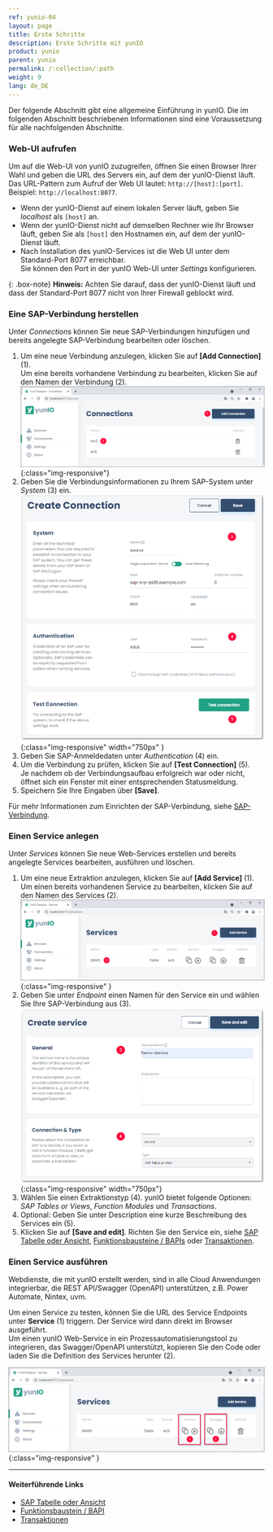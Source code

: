 ```yaml
---
ref: yunio-04
layout: page
title: Erste Schritte
description: Erste Schritte mit yunIO
product: yunio
parent: yunio
permalink: /:collection/:path
weight: 9
lang: de_DE
---
```


Der folgende Abschnitt gibt eine allgemeine Einführung in yunIO. 
Die im folgenden Abschnitt beschriebenen Informationen sind eine Voraussetzung für alle nachfolgenden Abschnitte.

### Web-UI aufrufen

Um auf die Web-UI von yunIO zuzugreifen, öffnen Sie einen Browser Ihrer Wahl und geben die URL des Servers ein, auf dem der yunIO-Dienst läuft.<br>
Das URL-Pattern zum Aufruf der Web UI lautet: `http://[host]:[port]`. Beispiel: `http://localhost:8077`.<br>
- Wenn der yunIO-Dienst auf einem lokalen Server läuft, geben Sie *localhost* als `[host]` an.
- Wenn der yunIO-Dienst nicht auf demselben Rechner wie Ihr Browser läuft, geben Sie als `[host]` den Hostnamen ein, auf dem der yunIO-Dienst läuft. <br>
- Nach Installation des yunIO-Services ist die Web UI unter dem Standard-Port 8077 erreichbar.<br>
Sie können den Port in der yunIO Web-UI unter *Settings* konfigurieren. <br>

{: .box-note}
**Hinweis:** Achten Sie darauf, dass der yunIO-Dienst läuft und dass der Standard-Port 8077 nicht von Ihrer Firewall geblockt wird.

### Eine SAP-Verbindung herstellen

Unter *Connections* können Sie neue SAP-Verbindungen hinzufügen und bereits angelegte SAP-Verbindung bearbeiten oder löschen. 

1. Um eine neue Verbindung anzulegen, klicken Sie auf **[Add Connection]** (1). <br>
Um eine bereits vorhandene Verbindung zu bearbeiten, klicken Sie auf den Namen der Verbindung (2).<br>
![web-ui](/img/content/yunio/web-ui.png){:class="img-responsive"}
2. Geben Sie die Verbindungsinformationen zu Ihrem SAP-System unter *System* (3) ein.<br>
![yunIO-connection](/img/content/yunio/yunio-connections.png){:class="img-responsive" width="750px" }
3. Geben Sie SAP-Anmeldedaten unter *Authentication* (4) ein.
4. Um die Verbindung zu prüfen, klicken Sie auf **[Test Connection]** (5).<br>
Je nachdem ob der Verbindungsaufbau erfolgreich war oder nicht, öffnet sich ein Fenster mit einer entsprechenden Statusmeldung.
5. Speichern Sie Ihre Eingaben über **[Save]**.

Für mehr Informationen zum Einrichten der SAP-Verbindung, siehe [SAP-Verbindung](./sap-verbindungen-anlegen).

### Einen Service anlegen

Unter *Services* können Sie neue Web-Services erstellen und bereits angelegte Services bearbeiten, ausführen und löschen.

1. Um eine neue Extraktion anzulegen, klicken Sie auf **[Add Service]** (1). <br>
Um einen bereits vorhandenen Service zu bearbeiten, klicken Sie auf den Namen des Services (2).<br>
![yunIO-Services](/img/content/yunio/yunio-services.png){:class="img-responsive" }
2. Geben Sie unter *Endpoint* einen Namen für den Service ein und wählen Sie Ihre SAP-Verbindung aus (3).
![yunIO-new-service](/img/content/yunio/create-table.png){:class="img-responsive" width="750px"}
3. Wählen Sie einen Extraktionstyp (4). yunIO bietet folgende Optionen: *SAP Tables or Views*, *Function Modules* und *Transactions*.
4. Optional: Geben Sie unter Description eine kurze Beschreibung des Services ein (5).
5. Klicken Sie auf **[Save and edit]**.
Richten Sie den Service ein, siehe [SAP Tabelle oder Ansicht](./table-and-views), [Funktionsbausteine / BAPIs](./bapis-and-function-modules) oder [Transaktionen](./transactions).


### Einen Service ausführen

Webdienste, die mit yunIO erstellt werden, sind in alle Cloud Anwendungen integrierbar, die
REST API/Swagger (OpenAPI) unterstützen, z.B. Power Automate, Nintex, uvm.

Um einen Service zu testen, können Sie die URL des Service Endpoints unter **Service** (1) triggern.
Der Service wird dann direkt im Browser ausgeführt.<br>
Um einen yunIO Web-Service in ein Prozessautomatisierungstool zu integrieren, das Swagger/OpenAPI unterstützt, kopieren Sie den Code oder laden Sie die Definition des Services herunter (2).

![yunIO-Services](/img/content/yunio/yunio-run-services.png){:class="img-responsive" }

*****
#### Weiterführende Links
- [SAP Tabelle oder Ansicht](./table-and-views)
- [Funktionsbaustein / BAPI](./bapis-and-function-modules)
- [Transaktionen](./transactions)
